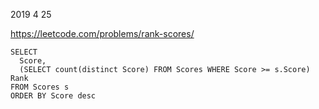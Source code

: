 2019 4 25

https://leetcode.com/problems/rank-scores/

```mysql
SELECT
  Score,
  (SELECT count(distinct Score) FROM Scores WHERE Score >= s.Score) Rank
FROM Scores s
ORDER BY Score desc
```


